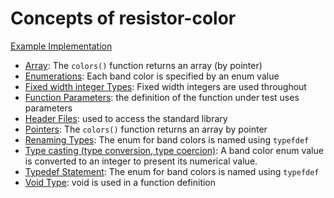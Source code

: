 # Concepts of resistor-color

[Example Implementation](https://github.com/exercism/c/blob/master/exercises/resistor-color/src/example.c)

- [Array](https://github.com/exercism/v3/blob/master/reference/types/array.md): The `colors()` function returns an array (by pointer)
- [Enumerations](https://www.gnu.org/software/gnu-c-manual/gnu-c-manual.html#Enumerations): Each band color is specified by an enum value
- [Fixed width integer Types](https://en.wikipedia.org/wiki/C_data_types#Fixed-width_integer_types): Fixed width integers are used throughout
- [Function Parameters](https://www.gnu.org/software/gnu-c-manual/gnu-c-manual.html#Function-Parameters): the definition of the function under test uses parameters
- [Header Files](https://www.gnu.org/software/libc/manual/html_mono/libc.html#Header-Files): used to access the standard library
- [Pointers](https://www.gnu.org/software/gnu-c-manual/gnu-c-manual.html#Pointers): The `colors()` function returns an array by pointer
- [Renaming Types](https://www.gnu.org/software/gnu-c-manual/gnu-c-manual.html#Renaming-Types): The enum for band colors is named using `typefdef`
- [Type casting (type conversion, type coercion)](https://github.com/exercism/v3/blob/master/reference/concepts/type_casting.md): A band color enum value is converted to an integer to present its numerical value.
- [Typedef Statement](https://www.gnu.org/software/gnu-c-manual/gnu-c-manual.html#The-typedef-Statement): The enum for band colors is named using `typefdef`
- [Void Type](https://en.wikipedia.org/wiki/Void_type): void is used in a function definition